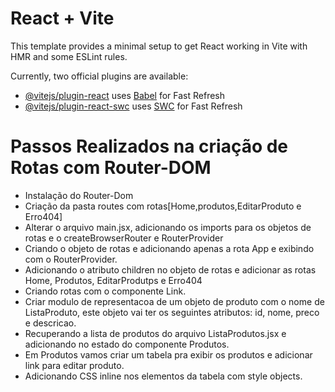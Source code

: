 # React + Vite

This template provides a minimal setup to get React working in Vite with HMR and some ESLint rules.

Currently, two official plugins are available:

- [@vitejs/plugin-react](https://github.com/vitejs/vite-plugin-react/blob/main/packages/plugin-react/README.md) uses [Babel](https://babeljs.io/) for Fast Refresh
- [@vitejs/plugin-react-swc](https://github.com/vitejs/vite-plugin-react-swc) uses [SWC](https://swc.rs/) for Fast Refresh

# Passos Realizados na criação de Rotas com Router-DOM

- Instalação do Router-Dom
- Criação da pasta routes com rotas[Home,produtos,EditarProduto e Erro404]
- Alterar o arquivo main.jsx, adicionando os imports para os objetos de rotas e o 
createBrowserRouter e RouterProvider
- Criando o objeto de rotas e adicionando apenas a rota App e exibindo com o RouterProvider.
- Adicionando o atributo children no objeto de rotas e adicionar as rotas Home,
Produtos,  EditarProdutps e Erro404
- Criando rotas com o componente Link.
- Criar modulo de representacoa de um objeto de produto com o nome de ListaProduto,
este objeto vai ter os seguintes atributos: id, nome, preco e descricao.
- Recuperando a lista de produtos do arquivo ListaProdutos.jsx e adicionando no 
estado do componente Produtos.
- Em Produtos vamos criar um tabela pra exibir os produtos e adicionar link para editar produto.
- Adicionando CSS inline nos elementos da tabela com style objects.